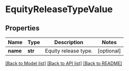 # EquityReleaseTypeValue

## Properties
Name | Type | Description | Notes
------------ | ------------- | ------------- | -------------
**name** | **str** | Equity release type. | [optional] 

[[Back to Model list]](../README.md#documentation-for-models) [[Back to API list]](../README.md#documentation-for-api-endpoints) [[Back to README]](../README.md)

